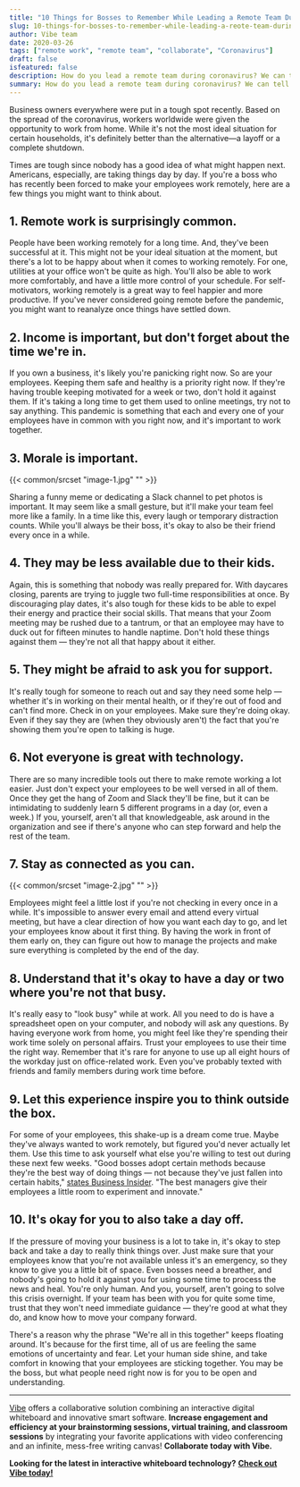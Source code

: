 ```yaml
---
title: "10 Things for Bosses to Remember While Leading a Remote Team During Coronavirus"
slug: 10-things-for-bosses-to-remember-while-leading-a-reote-team-during-coronavirus
author: Vibe team
date: 2020-03-26
tags: ["remote work", "remote team", "collaborate", "Coronavirus"]
draft: false
isfeatured: false
description: How do you lead a remote team during coronavirus? We can tell you the 10 things every boss should remember.
summary: How do you lead a remote team during coronavirus? We can tell you the 10 things every boss should remember.
---
```




Business owners everywhere were put in a tough spot recently. Based on the spread of the coronavirus, workers worldwide were given the opportunity to work from home. While it's not the most ideal situation for certain households, it's definitely better than the alternative—a layoff or a complete shutdown.

Times are tough since nobody has a good idea of what might happen next. Americans, especially, are taking things day by day. If you're a boss who has recently been forced to make your employees work remotely, here are a few things you might want to think about.


## 1. Remote work is surprisingly common. 

People have been working remotely for a long time. And, they've been successful at it. This might not be your ideal situation at the moment, but there's a lot to be happy about when it comes to working remotely. For one, utilities at your office won't be quite as high. You'll also be able to work more comfortably, and have a little more control of your schedule. For self-motivators, working remotely is a great way to feel happier and more productive. If you've never considered going remote before the pandemic, you might want to reanalyze once things have settled down.


## 2. Income is important, but don't forget about the time we're in. 

If you own a business, it's likely you're panicking right now. So are your employees. Keeping them safe and healthy is a priority right now. If they're having trouble keeping motivated for a week or two, don't hold it against them. If it's taking a long time to get them used to online meetings, try not to say anything. This pandemic is something that each and every one of your employees have in common with you right now, and it's important to work together.


## 3. Morale is important. 


{{< common/srcset "image-1.jpg" "" >}}


Sharing a funny meme or dedicating a Slack channel to pet photos is important. It may seem like a small gesture, but it'll make your team feel more like a family. In a time like this, every laugh or temporary distraction counts. While you'll always be their boss, it's okay to also be their friend every once in a while.


## 4. They may be less available due to their kids. 

Again, this is something that nobody was really prepared for. With daycares closing, parents are trying to juggle two full-time responsibilities at once. By discouraging play dates, it's also tough for these kids to be able to expel their energy and practice their social skills. That means that your Zoom meeting may be rushed due to a tantrum, or that an employee may have to duck out for fifteen minutes to handle naptime. Don't hold these things against them — they're not all that happy about it either.


## 5. They might be afraid to ask you for support. 

It's really tough for someone to reach out and say they need some help — whether it's in working on their mental health, or if they're out of food and can't find more. Check in on your employees. Make sure they're doing okay. Even if they say they are (when they obviously aren't) the fact that you're showing them you're open to talking is huge.


## 6. Not everyone is great with technology. 

There are so many incredible tools out there to make remote working a lot easier. Just don't expect your employees to be well versed in all of them. Once they get the hang of Zoom and Slack they'll be fine, but it can be intimidating to suddenly learn 5 different programs in a day (or, even a week.) If you, yourself, aren't all that knowledgeable, ask around in the organization and see if there's anyone who can step forward and help the rest of the team.


## 7. Stay as connected as you can. 


{{< common/srcset "image-2.jpg" "" >}}


Employees might feel a little lost if you're not checking in every once in a while. It's impossible to answer every email and attend every virtual meeting, but have a clear direction of how you want each day to go, and let your employees know about it first thing. By having the work in front of them early on, they can figure out how to manage the projects and make sure everything is completed by the end of the day.


## 8. Understand that it's okay to have a day or two where you're not that busy. 

It's really easy to "look busy" while at work. All you need to do is have a spreadsheet open on your computer, and nobody will ask any questions. By having everyone work from home, you might feel like they're spending their work time solely on personal affairs. Trust your employees to use their time the right way. Remember that it's rare for anyone to use up all eight hours of the workday just on office-related work. Even you've probably texted with friends and family members during work time before.


## 9. Let this experience inspire you to think outside the box. 

For some of your employees, this shake-up is a dream come true. Maybe they've always wanted to work remotely, but figured you'd never actually let them. Use this time to ask yourself what else you're willing to test out during these next few weeks. "Good bosses adopt certain methods because they're the best way of doing things — not because they've just fallen into certain habits," [states Business Insider](https://www.businessinsider.com/signs-you-are-a-good-boss-2017-6#you-hold-everyone-accountable--4). "The best managers give their employees a little room to experiment and innovate."


## 10. It's okay for you to also take a day off. 

If the pressure of moving your business is a lot to take in, it's okay to step back and take a day to really think things over. Just make sure that your employees know that you're not available unless it's an emergency, so they know to give you a little bit of space. Even bosses need a breather, and nobody's going to hold it against you for using some time to process the news and heal. You're only human. And you, yourself, aren't going to solve this crisis overnight. If your team has been with you for quite some time, trust that they won't need immediate guidance — they're good at what they do, and know how to move your company forward.

There's a reason why the phrase "We're all in this together" keeps floating around. It's because for the first time, all of us are feeling the same emotions of uncertainty and fear. Let your human side shine, and take comfort in knowing that your employees are sticking together. You may be the boss, but what people need right now is for you to be open and understanding.


----------

[Vibe](https://vibe.us/) offers a collaborative solution combining an interactive digital whiteboard and innovative smart software. **Increase engagement and efficiency at your brainstorming sessions, virtual training, and classroom sessions** by integrating your favorite applications with video conferencing and an infinite, mess-free writing canvas! **Collaborate today with Vibe.**

**Looking for the latest in interactive whiteboard technology?** [**Check out Vibe today!**](https://vibe.us/order/)
